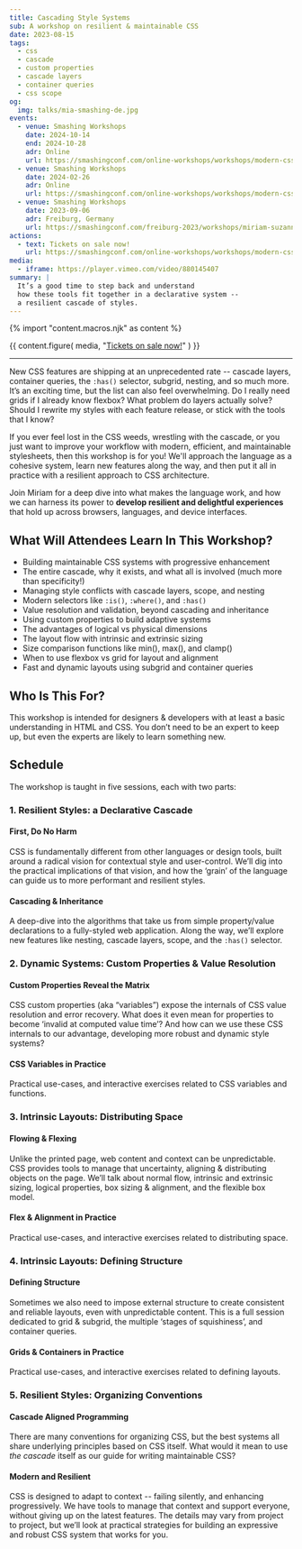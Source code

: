 ```yaml
---
title: Cascading Style Systems
sub: A workshop on resilient & maintainable CSS
date: 2023-08-15
tags:
  - css
  - cascade
  - custom properties
  - cascade layers
  - container queries
  - css scope
og:
  img: talks/mia-smashing-de.jpg
events:
  - venue: Smashing Workshops
    date: 2024-10-14
    end: 2024-10-28
    adr: Online
    url: https://smashingconf.com/online-workshops/workshops/modern-css-miriam-suzanne/
  - venue: Smashing Workshops
    date: 2024-02-26
    adr: Online
    url: https://smashingconf.com/online-workshops/workshops/modern-css-miriam-suzanne/
  - venue: Smashing Workshops
    date: 2023-09-06
    adr: Freiburg, Germany
    url: https://smashingconf.com/freiburg-2023/workshops/miriam-suzanne/
actions:
  - text: Tickets on sale now!
    url: https://smashingconf.com/online-workshops/workshops/modern-css-miriam-suzanne/
media:
  - iframe: https://player.vimeo.com/video/880145407
summary: |
  It’s a good time to step back and understand
  how these tools fit together in a declarative system --
  a resilient cascade of styles.
---
```

{% import "content.macros.njk" as content %}

{{ content.figure(
  media,
  "[Tickets on sale now!](https://smashingconf.com/online-workshops/workshops/modern-css-miriam-suzanne/)"
) }}

---

New CSS features are shipping at an unprecedented rate --
cascade layers, container queries, the `:has()` selector,
subgrid, nesting, and so much more.
It’s an exciting time, but the list can also feel overwhelming.
Do I really need grids if I already know flexbox?
What problem do layers actually solve?
Should I rewrite my styles with each feature release,
or stick with the tools that I know?

If you ever feel lost in the CSS weeds,
wrestling with the cascade,
or you just want to improve your workflow
with modern, efficient, and maintainable stylesheets,
then this workshop is for you!
We'll approach the language as a cohesive system,
learn new features along the way,
and then put it all in practice
with a resilient approach to CSS architecture.

Join Miriam for a deep dive
into what makes the language work,
and how we can harness its power
to **develop resilient and delightful experiences**
that hold up across browsers, languages, and device interfaces.

## What Will Attendees Learn In This Workshop?

- Building maintainable CSS systems with progressive enhancement
- The entire cascade, why it exists,
  and what all is involved (much more than specificity!)
- Managing style conflicts with cascade layers, scope, and nesting
- Modern selectors like `:is()`, `:where()`, and `:has()`
- Value resolution and validation, beyond cascading and inheritance
- Using custom properties to build adaptive systems
- The advantages of logical vs physical dimensions
- The layout flow with intrinsic and extrinsic sizing
- Size comparison functions like min(), max(), and clamp()
- When to use flexbox vs grid for layout and alignment
- Fast and dynamic layouts using subgrid and container queries

## Who Is This For?

This workshop is intended for designers & developers
with at least a basic understanding in HTML and CSS.
You don’t need to be an expert to keep up,
but even the experts are likely to learn something new.

## Schedule

The workshop is taught in five sessions, each with two parts:

### 1. Resilient Styles: a Declarative Cascade

#### First, Do No Harm

CSS is fundamentally different
from other languages or design tools,
built around a radical vision
for contextual style and user-control.
We’ll dig into the practical implications of that vision,
and how the ‘grain’ of the language
can guide us to more performant and resilient styles.

#### Cascading & Inheritance

A deep-dive into the algorithms
that take us from simple property/value declarations
to a fully-styled web application.
Along the way, we’ll explore new features like nesting,
cascade layers, scope, and the `:has()` selector.

### 2. Dynamic Systems: Custom Properties & Value Resolution

#### Custom Properties Reveal the Matrix

CSS custom properties (aka “variables”)
expose the internals of CSS value resolution and error recovery.
What does it even mean for properties
to become ‘invalid at computed value time’?
And how can we use these CSS internals to our advantage,
developing more robust and dynamic style systems?

#### CSS Variables in Practice

Practical use-cases,
and interactive exercises related to CSS variables and functions.

### 3. Intrinsic Layouts: Distributing Space

#### Flowing & Flexing

Unlike the printed page,
web content and context can be unpredictable.
CSS provides tools to manage that uncertainty,
aligning & distributing objects on the page.
We’ll talk about normal flow,
intrinsic and extrinsic sizing,
logical properties,
box sizing & alignment,
and the flexible box model.

#### Flex & Alignment in Practice

Practical use-cases,
and interactive exercises related to distributing space.

### 4. Intrinsic Layouts: Defining Structure

#### Defining Structure

Sometimes we also need to impose external structure
to create consistent and reliable layouts,
even with unpredictable content.
This is a full session dedicated to grid & subgrid,
the multiple ‘stages of squishiness’,
and container queries.

#### Grids & Containers in Practice

Practical use-cases,
and interactive exercises related to defining layouts.

### 5. Resilient Styles: Organizing Conventions

#### Cascade Aligned Programming

There are many conventions for organizing CSS,
but the best systems all share underlying principles
based on CSS itself.
What would it mean to use _the cascade_ itself
as our guide for writing maintainable CSS?

#### Modern and Resilient

CSS is designed to adapt to context --
failing silently, and enhancing progressively.
We have tools to manage that context and support everyone,
without giving up on the latest features.
The details may vary from project to project,
but we’ll look at practical strategies
for building an expressive and robust CSS system
that works for you.
